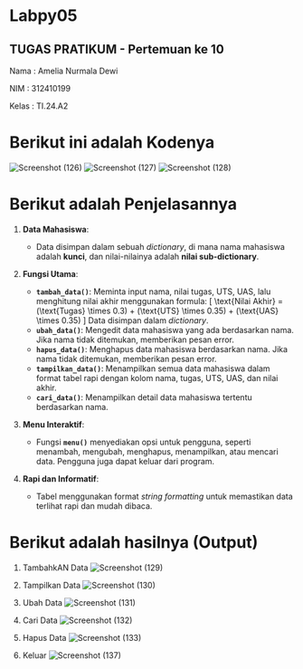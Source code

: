 # Labpy05
## TUGAS PRATIKUM - Pertemuan ke 10

Nama   : Amelia Nurmala Dewi

NIM    : 312410199

Kelas  : TI.24.A2

# Berikut ini adalah Kodenya

![Screenshot (126)](https://github.com/user-attachments/assets/3c2a3458-2c5e-41f6-8f20-7d93372944d9)
![Screenshot (127)](https://github.com/user-attachments/assets/cc566767-4ec6-4843-8327-7862a4ce9795)
![Screenshot (128)](https://github.com/user-attachments/assets/9c31812e-a946-4b95-a1bc-c9e9d97200ff)

# Berikut adalah Penjelasannya

1. **Data Mahasiswa**:
   - Data disimpan dalam sebuah *dictionary*, di mana nama mahasiswa adalah **kunci**, dan nilai-nilainya adalah **nilai sub-dictionary**.

2. **Fungsi Utama**:
   - **`tambah_data()`**: Meminta input nama, nilai tugas, UTS, UAS, lalu menghitung nilai akhir menggunakan formula:
     \[
     \text{Nilai Akhir} = (\text{Tugas} \times 0.3) + (\text{UTS} \times 0.35) + (\text{UAS} \times 0.35)
     \]
     Data disimpan dalam *dictionary*.
   - **`ubah_data()`**: Mengedit data mahasiswa yang ada berdasarkan nama. Jika nama tidak ditemukan, memberikan pesan error.
   - **`hapus_data()`**: Menghapus data mahasiswa berdasarkan nama. Jika nama tidak ditemukan, memberikan pesan error.
   - **`tampilkan_data()`**: Menampilkan semua data mahasiswa dalam format tabel rapi dengan kolom nama, tugas, UTS, UAS, dan nilai akhir.
   - **`cari_data()`**: Menampilkan detail data mahasiswa tertentu berdasarkan nama.

3. **Menu Interaktif**:
   - Fungsi **`menu()`** menyediakan opsi untuk pengguna, seperti menambah, mengubah, menghapus, menampilkan, atau mencari data. Pengguna juga dapat keluar dari program.

4. **Rapi dan Informatif**:
   - Tabel menggunakan format *string formatting* untuk memastikan data terlihat rapi dan mudah dibaca.

# Berikut adalah hasilnya (Output)

1. TambahkAN Data
   ![Screenshot (129)](https://github.com/user-attachments/assets/53b4ffd5-efeb-4c34-bd8b-835dded66e3c)

2. Tampilkan Data
   ![Screenshot (130)](https://github.com/user-attachments/assets/4e50d3d9-3f4b-49f6-95db-63aad3d04a22)

3. Ubah Data
   ![Screenshot (131)](https://github.com/user-attachments/assets/d22c6a5f-8538-4426-9522-ea3758ddb4f4)

4. Cari Data
   ![Screenshot (132)](https://github.com/user-attachments/assets/ef3e0dfc-8062-4609-9ab9-e23f616a6495)

5. Hapus Data
   ![Screenshot (133)](https://github.com/user-attachments/assets/d7d5382b-21ac-442b-86fa-4829a327f30d)

6. Keluar
   ![Screenshot (137)](https://github.com/user-attachments/assets/0ecc686c-295e-4a16-b85c-650a47bad10f)








